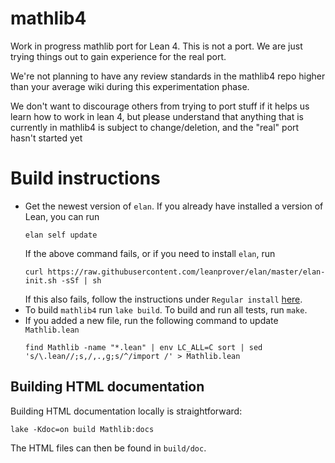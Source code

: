 # mathlib4

Work in progress mathlib port for Lean 4.
This is not a port.
We are just trying things out
to gain experience for
the real port.

We're not planning
to have any review standards
in the mathlib4 repo
higher than your average wiki
during this experimentation phase.

We don't want to discourage others from trying to port stuff if it helps us learn how to work in lean 4,
but please understand that anything that is currently in mathlib4 is subject to change/deletion,
and the "real" port hasn't started yet

# Build instructions

* Get the newest version of `elan`. If you already have installed a version of Lean, you can run
  ```
  elan self update
  ```
  If the above command fails, or if you need to install `elan`, run
  ```
  curl https://raw.githubusercontent.com/leanprover/elan/master/elan-init.sh -sSf | sh
  ```
  If this also fails, follow the instructions under `Regular install` [here](https://leanprover-community.github.io/get_started.html).
* To build `mathlib4` run `lake build`. To build and run all tests, run `make`.
* If you added a new file, run the following command to update `Mathlib.lean`
  ```
  find Mathlib -name "*.lean" | env LC_ALL=C sort | sed 's/\.lean//;s,/,.,g;s/^/import /' > Mathlib.lean
  ```
## Building HTML documentation
Building HTML documentation locally is straightforward:
```
lake -Kdoc=on build Mathlib:docs
```
The HTML files can then be found in `build/doc`.
